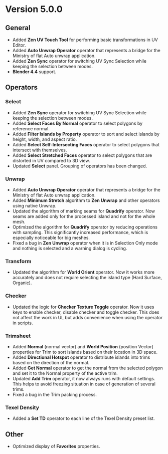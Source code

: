 # Version 5.0.0

## **General**

- Added **Zen UV Touch Tool** for performing basic transformations in UV Editor.
- Added **Auto Unwrap Operator** operator that represents a bridge for the Ministry of flat Auto unwrap application.
- Added **Zen Sync** operator for switching UV Sync Selection while keeping the selection between modes.
- **Blender 4.4** support.

## **Operators**

### **Select**

- Added **Zen Sync** operator for switching UV Sync Selection while keeping the selection between modes.
- Added **Select Faces By Normal** operator to select polygons by reference normal.
- Added **Filter Islands by Property** operator to sort and select islands by height, width, and aspect ratio.
- Added **Select Self-Intersecting Faces** operator to select polygons that intersect with themselves.
- Added **Select Stretched Faces** operator to select polygons that are distorted in UV compared to 3D view.
- Updated **Select** panel. Grouping of operators has been changed.

### **Unwrap**

- Added **Auto Unwrap Operator** operator that represents a bridge for the Ministry of flat Auto unwrap application.
- Added **Minimum Stretch** algorithm to **Zen Unwrap** and other operators using native Unwrap.
- Updated the algorithm of marking seams for **Quadrify** operator. Now seams are added only for the processed island and not for the whole mesh.
- Optimized the algorithm for **Quadrify** operator by reducing operations with sampling. This significantly increased performance, which is especially noticeable for big meshes.
- Fixed a bug in **Zen Unwrap** operator when it is in Selection Only mode and nothing is selected and a warning dialog is cycling.

### **Transform**

- Updated the algorithm for **World Orient** operator. Now it works more accurately and does not require selecting the island type (Hard Surface, Organic).

### **Checker**

- Updated the logic for **Checker Texture Toggle** operator. Now it uses keys to enable checker, disable checker and toggle checker. This does not affect the work in UI, but adds convenience when using the operator in scripts.

### **Trimsheet**

- Added **Normal** (normal vector) and **World Position** (position Vector) properties for Trim to sort islands based on their location in 3D space.
- Added **Directional Hotspot** operator to distribute islands into trims based on the direction of the normal.
- Added **Get Normal** operator to get the normal from the selected polygon and set it to the Normal property of the active trim.
- Updated **Add Trim** operator, it now always runs with default settings. This helps to avoid freezing situation in case of generation of several trims.
- Fixed a bug in the Trim packing process.

### **Texel Density**

- Added a **Set TD** operator to each line of the Texel Density preset list.

## **Other**

- Optimized display of **Favorites** properties.